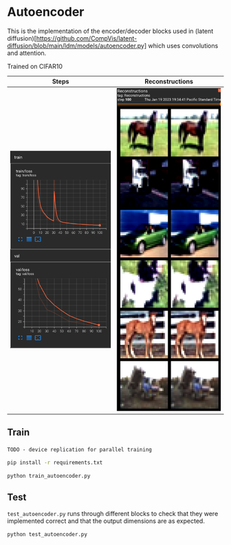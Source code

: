 # Autoencoder

This is the implementation of the encoder/decoder blocks used in (latent diffusion)[https://github.com/CompVis/latent-diffusion/blob/main/ldm/models/autoencoder.py] which uses convolutions and attention. 

Trained on CIFAR10

Steps             |  Reconstructions
:-------------------------:|:-------------------------:
<img src="../../images/autoencoder_tensorboard.png"/> |  <img src="../../images/autoencoder_samples.png" />

## Train

`TODO - device replication for parallel training`

```bash
pip install -r requirements.txt
```

```bash
python train_autoencoder.py
```

## Test

`test_autoencoder.py` runs through different blocks to check that they were implemented correct and that the output dimensions are as expected.

```bash
python test_autoencoder.py
```